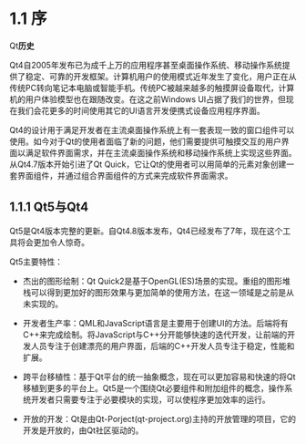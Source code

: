 # 1.1 序

Qt**历史**

Qt4自2005年发布已为成千上万的应用程序甚至桌面操作系统、移动操作系统提供了稳定、可靠的开发框架。计算机用户的使用模式近年发生了变化，用户正在从传统PC转向笔记本电脑或智能手机。传统PC被越来越多的触摸屏设备取代，计算机的用户体验模型也在跟随改变。在这之前Windows UI占据了我们的世界，但现在我们会花更多的时间使用其它的UI语言开发便携式设备应用程序界面。

Qt4的设计用于满足开发者在主流桌面操作系统上有一套表现一致的窗口组件可以使用。如今对于Qt的使用者面临了新的问题，他们需要提供可触摸交互的用户界面以满足软件界面需求，并在主流桌面操作系统和移动操作系统上实现这些界面。从Qt4.7版本开始引进了Qt Quick，它让Qt的使用者可以用简单的元素对象创建一套界面组件，并通过组合界面组件的方式来完成软件界面需求。

## 1.1.1 Qt5与Qt4

Qt5是Qt4版本完整的更新。自Qt4.8版本发布，Qt4已经发布了7年，现在这个工具将会更加令人惊奇。

Qt5主要特性：

* 杰出的图形绘制：Qt Quick2是基于OpenGL\(ES\)场景的实现。重组的图形堆栈可以得到更加好的图形效果与更加简单的使用方法，在这一领域是之前是从未实现的。

* 开发者生产率：QML和JavaScript语言是主要用于创建UI的方法。后端将有C++来完成绘制。将JavaScript与C++分开能够快速的迭代开发，让前端的开发人员专注于创建漂亮的用户界面，后端的C++开发人员专注于稳定，性能和扩展。

* 跨平台移植性：基于Qt平台的统一抽象概念，现在可以更加容易和快速的将Qt移植到更多的平台上。Qt5是一个围绕Qt必要组件和附加组件的概念，操作系统开发者只需要专注于必要模块的实现，可以使程序更加效率的运行。

* 开放的开发：Qt是由Qt-Porject\(qt-project.org\)主持的开放管理的项目，它的开发是开放的，由Qt社区驱动的。



